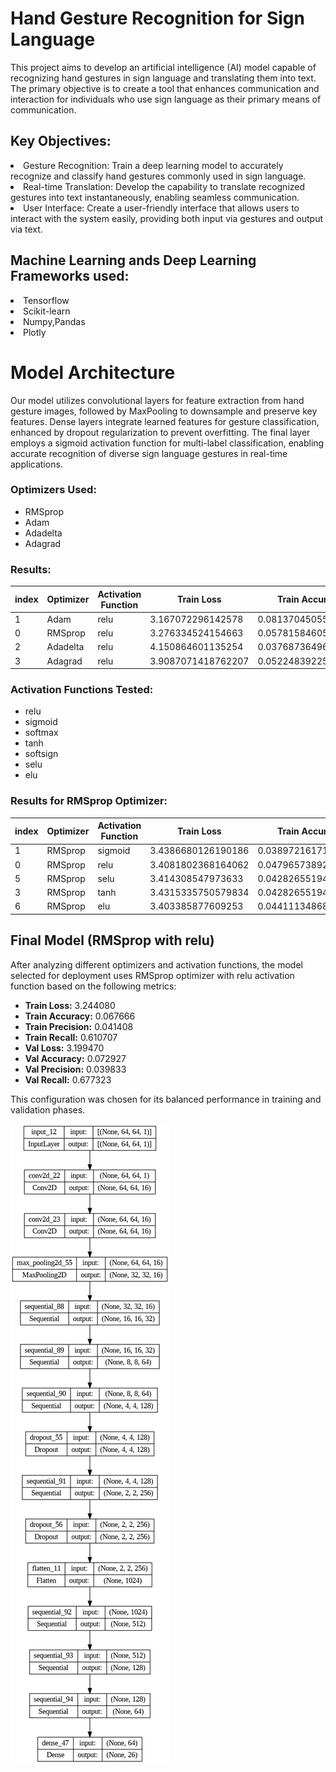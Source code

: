 # Hand Gesture Recognition for Sign Language

This project aims to develop an artificial intelligence (AI) model capable of recognizing hand gestures in sign language and translating them into text. The primary objective is to create a tool that enhances communication and interaction for individuals who use sign language as their primary means of communication.

## Key Objectives:
<li>Gesture Recognition: Train a deep learning model to accurately recognize and classify hand gestures commonly used in sign language.</li>
<li>Real-time Translation: Develop the capability to translate recognized gestures into text instantaneously, enabling seamless communication.</li>
<li>User Interface: Create a user-friendly interface that allows users to interact with the system easily, providing both input via gestures and output via text.</li>

## Machine Learning ands Deep Learning Frameworks used:
<li>Tensorflow</li>
<li>Scikit-learn</li>
<li>Numpy,Pandas</li>
<li>Plotly</li>

# Model Architecture


Our model utilizes convolutional layers for feature extraction from hand gesture images, followed by MaxPooling to downsample and preserve key features. Dense layers integrate learned features for gesture classification, enhanced by dropout regularization to prevent overfitting. The final layer employs a sigmoid activation function for multi-label classification, enabling accurate recognition of diverse sign language gestures in real-time applications.


### Optimizers Used:
- RMSprop
- Adam
- Adadelta
- Adagrad

### Results:

|index|Optimizer|Activation Function|Train Loss|Train Accuracy|Train Precision|Train Recall|Val Loss|Val Accuracy|Val Precision|Val Recall|Epoch|
|---|---|---|---|---|---|---|---|---|---|---|---|
|1|Adam|relu|3\.167072296142578|0\.08137045055627823|0\.05069601163268089|0\.6925053596496582|3\.0823893547058105|0\.06793206930160522|0\.05317637324333191|0\.7852147817611694|10\.0|
|0|RMSprop|relu|3\.276334524154663|0\.05781584605574608|0\.039583563804626465|0\.6089935898780823|3\.252866506576538|0\.05494505539536476|0\.03919634968042374|0\.6353646516799927|10\.0|
|2|Adadelta|relu|4\.150864601135254|0\.03768736496567726|0\.03849301114678383|0\.5036402344703674|3\.478652000427246|0\.037962038069963455|0\.03810686990618706|0\.6233766078948975|10\.0|
|3|Adagrad|relu|3\.9087071418762207|0\.05224839225411415|0\.04018346965312958|0\.5177730321884155|3\.3669395446777344|0\.03696303814649582|0\.04011571779847145|0\.41558441519737244|10\.0|

### Activation Functions Tested:
- relu
- sigmoid
- softmax
- tanh
- softsign
- selu
- elu

### Results for RMSprop Optimizer:




|index|Optimizer|Activation Function|Train Loss|Train Accuracy|Train Precision|Train Recall|Val Loss|Val Accuracy|Val Precision|Val Recall|Epoch|
|---|---|---|---|---|---|---|---|---|---|---|---|
|1|RMSprop|sigmoid|3\.4386680126190186|0\.0389721617102623|0\.039464663714170456|0\.5177730321884155|3\.715771198272705|0\.03496503457427025|0\.03822120279073715|0\.3666333556175232|5\.0|
|0|RMSprop|relu|3\.4081802368164062|0\.04796573892235756|0\.04040905833244324|0\.5922912359237671|3\.257030487060547|0\.039960041642189026|0\.038627129048109055|0\.9590409398078918|5\.0|
|5|RMSprop|selu|3\.414308547973633|0\.04282655194401741|0\.03918248787522316|0\.5550321340560913|3\.354295015335083|0\.05294705182313919|0\.038730546832084656|0\.4425574541091919|5\.0|
|3|RMSprop|tanh|3\.4315335750579834|0\.04282655194401741|0\.03871742635965347|0\.5383297801017761|8\.03565788269043|0\.04595404490828514|0\.0|0\.0|5\.0|
|6|RMSprop|elu|3\.403385877609253|0\.04411134868860245|0\.040213149040937424|0\.5558886528015137|12\.560569763183594|0\.03196803107857704|0\.02610441856086254|0\.012987012974917889|5\.0|

## Final Model (RMSprop with relu)

After analyzing different optimizers and activation functions, the model selected for deployment uses RMSprop optimizer with relu activation function based on the following metrics:

- **Train Loss:** 3.244080
- **Train Accuracy:** 0.067666
- **Train Precision:** 0.041408
- **Train Recall:** 0.610707
- **Val Loss:** 3.199470
- **Val Accuracy:** 0.072927
- **Val Precision:** 0.039833
- **Val Recall:** 0.677323

This configuration was chosen for its balanced performance in training and validation phases.



![plot](model.png)
